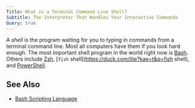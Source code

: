 ```yaml
---
Title: What is a Terminal Command Line Shell?
Subtitle: The Interpreter That Handles Your Interactive Commands 
Query: true
---
```


A *shell* is the program waiting for you to typing in commands from a terminal command line. Most all computers have them if you look hard enough. The most important shell program in the world right now is [Bash](/lang/bash/). Others include [Zsh](/advice/dont/zsh/), [`fish` shell](https://duck.com/lite?kae=t&q=fish shell), and [PowerShell](https://duck.com/lite?kae=t&q=PowerShell).

## See Also

* [Bash Scripting Language](/lang/bash/)
